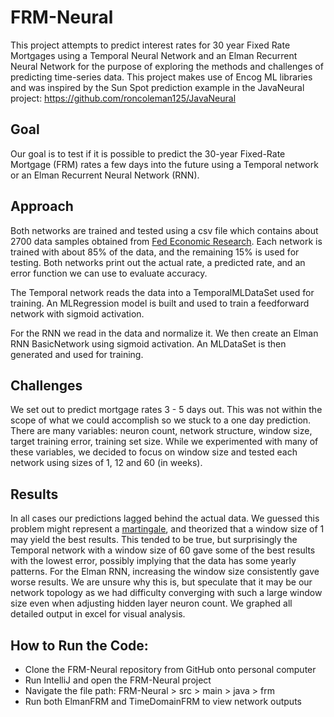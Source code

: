 # FRM-Neural
This project attempts to predict interest rates for 30 year Fixed Rate Mortgages using a Temporal Neural Network and 
an Elman Recurrent Neural Network for the purpose of exploring the methods and challenges of predicting time-series data.
This project makes use of Encog ML libraries and was inspired by the Sun Spot prediction example in
the JavaNeural project: https://github.com/roncoleman125/JavaNeural

## Goal
Our goal is to test if it is possible to predict the 30-year Fixed-Rate Mortgage (FRM) rates a few days into the future using a Temporal network or an Elman Recurrent Neural Network (RNN).

## Approach
Both networks are trained and tested using a csv file which contains about 2700 data samples obtained from [Fed Economic Research](https://fred.stlouisfed.org/series/MORTGAGE30US). Each network is trained with about 85% of the data, and the remaining 15% is used for testing. Both networks print out the actual rate, a predicted rate, and an error function we can use to evaluate accuracy.

The Temporal network reads the data into a TemporalMLDataSet used for training. An MLRegression model is built and used to train a feedforward network with sigmoid activation.

For the RNN we read in the data and normalize it. We then create an Elman RNN BasicNetwork using sigmoid activation. An MLDataSet is then generated and used for training.

## Challenges
We set out to predict mortgage rates 3 - 5 days out. This was not within the scope of what we could accomplish so we stuck to a one day prediction. There are many variables: neuron count, network structure, window size, target training error, training set size. While we experimented with many of these variables, we decided to focus on window size and tested each network using sizes of 1, 12 and 60 (in weeks).

## Results
In all cases our predictions lagged behind the actual data. We guessed this problem might represent a [martingale](https://en.wikipedia.org/wiki/Martingale_(probability_theory)), and theorized that a window size of 1 may yield the best results. This tended to be true, but surprisingly the Temporal network with a window size of 60 gave some of the best results with the lowest error, possibly implying that the data has some yearly patterns. For the Elman RNN, increasing the window size consistently gave worse results. We are unsure why this is, but speculate that it may be our network topology as we had difficulty converging with such a large window size even when adjusting hidden layer neuron count. We graphed all detailed output in excel for visual analysis.

## How to Run the Code:
- Clone the FRM-Neural repository from GitHub onto personal computer
- Run IntelliJ and open the FRM-Neural project
- Navigate the file path: FRM-Neural > src > main > java > frm
- Run both ElmanFRM and TimeDomainFRM to view network outputs

